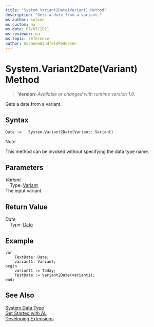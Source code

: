 ```yaml
---
title: "System.Variant2Date(Variant) Method"
description: "Gets a date from a variant."
ms.author: solsen
ms.custom: na
ms.date: 07/07/2021
ms.reviewer: na
ms.topic: reference
author: SusanneWindfeldPedersen
---
```

[//]: # (START>DO_NOT_EDIT)
[//]: # (IMPORTANT:Do not edit any of the content between here and the END>DO_NOT_EDIT.)
[//]: # (Any modifications should be made in the .xml files in the ModernDev repo.)
# System.Variant2Date(Variant) Method
> **Version**: _Available or changed with runtime version 1.0._

Gets a date from a variant.


## Syntax
```AL
Date :=   System.Variant2Date(Variant: Variant)
```
> [!NOTE]
> This method can be invoked without specifying the data type name.
## Parameters
*Variant*  
&emsp;Type: [Variant](../variant/variant-data-type.md)  
The input variant.  


## Return Value
*Date*  
&emsp;Type: [Date](../date/date-data-type.md)  



[//]: # (IMPORTANT: END>DO_NOT_EDIT)


## Example  

```al
var
    TextDate: Date;
    variant1: Variant;
begin
    variant1 := Today;  
    TestDate := Variant2Date(variant1);  
end;
```  

## See Also

[System Data Type](system-data-type.md)  
[Get Started with AL](../../devenv-get-started.md)  
[Developing Extensions](../../devenv-dev-overview.md)